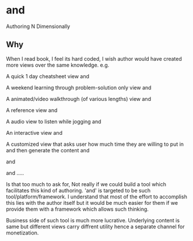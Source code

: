 and
===

Authoring N Dimensionally

Why
---
When I read book, I feel its hard coded, I wish author would have created more views over the same knowledge.
e.g.

A quick 1 day cheatsheet view and

A weekend learning through problem-solution only view and

A animated/video walkthrough (of various lengths) view and

A reference view and

A audio view to listen while jogging and

An interactive view and

A customized view that asks user how much time they are willing to put in and then generate the content and

and

and .....

Is that too much to ask for, Not really if we could build a tool which facilitates this kind of authoring.
'and' is targeted to be such tool/platform/framework. I understand that most of the effort to accomplish this lies with the author itself but it would be much easier for them if we provide them with a framework which allows such thinking.

Business side of such tool is much more lucrative. 
Underlying content is same but different views carry diffrent utility hence a separate channel for monetization.

